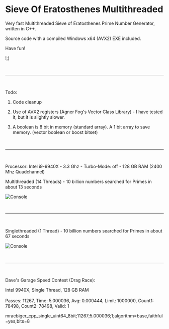 # Sieve Of Eratosthenes Multithreaded
Very fast Multithreaded Sieve of Eratosthenes Prime Number Generator, written in C++.

Source code with a compiled Windows x64 (AVX2) EXE included.

Have fun!

!;)

<br>
<hr>
<br>

Todo:
1. Code cleanup

2. Use of AVX2 registers (Agner Fog's Vector Class Library) - 
   I have tested it, but it is slightly slower.

3. A boolean is 8 bit in memory (standard array).
   A 1 bit array to save memory. (vector boolean or boost bitset)
   
<br>
<hr>
<br>

Processor: Intel i9-9940X - 3.3 Ghz - Turbo-Mode: off - 128 GB RAM (2400 Mhz Quadchannel)

Multithreaded (14 Threads) - 10 billion numbers searched for Primes in about 13 seconds

![Console](https://github.com/bformless/Prime-Number-Generator-Win64/blob/main/Picture_2021-11-16.jpg)

<br>
<hr>
<br>

Singlethreaded (1 Thread) - 10 billion numbers searched for Primes in about 67 seconds

![Console](https://github.com/bformless/Prime-Number-Generator-Win64/blob/main/Picture_2021-11-16_ST.jpg)

<br>
<hr>
<br>

Dave's Garage Speed Contest (Drag Race):

Intel 9940X, Single Thread, 128 GB RAM
<br>
<br>
Passes: 11267, Time: 5.000036, Avg: 0.000444, Limit: 1000000, Count1: 78498, Count2: 78498, Valid: 1

mraebiger_cpp_single_uint64_8bit;11267;5.000036;1;algorithm=base,faithful=yes,bits=8

